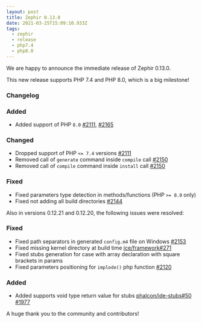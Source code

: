 ```yaml
---
layout: post
title: Zephir 0.13.0
date: 2021-03-25T15:09:10.933Z
tags:
  - zephir
  - release
  - php7.4
  - php8.0
---
```

We are happy to announce the immediate release of Zephir 0.13.0.

This new release supports PHP 7.4 and PHP 8.0, which is a big milestone!

### Changelog
### Added
- Added support of PHP `8.0` [#2111](https://github.com/zephir-lang/zephir/pull/2111), [#2165](https://github.com/zephir-lang/zephir/pull/2165)

### Changed
- Dropped support of PHP `<= 7.4` versions [#2111](https://github.com/zephir-lang/zephir/pull/2111)
- Removed call of `generate` command inside `compile` call [#2150](https://github.com/zephir-lang/zephir/pull/2150)
- Removed call of `compile` command inside `install` call [#2150](https://github.com/zephir-lang/zephir/pull/2150)

### Fixed
- Fixed parameters type detection in methods/functions (PHP `>= 8.0` only)
- Fixed not adding all build directories [#2144](https://github.com/zephir-lang/zephir/pull/2144)

Also in versions 0.12.21 and 0.12.20, the following issues were resolved:
### Fixed
- Fixed path separators in generated `config.m4` file on Windows [#2153](https://github.com/zephir-lang/zephir/issues/2153)
- Fixed missing kernel directory at build time [ice/framework#271](https://github.com/ice/framework/issues/271)
- Fixed stubs generation for case with array declaration with square brackets in params
- Fixed parameters positioning for `implode()` php function [#2120](https://github.com/zephir-lang/zephir/issues/2120)

### Added
- Added supports void type return value for stubs
  [phalcon/ide-stubs#50](https://github.com/phalcon/ide-stubs/pull/50)
  [#1977](https://github.com/zephir-lang/zephir/issues/1977)

A huge thank you to the community and contributors!
